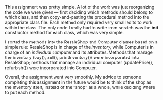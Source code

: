 This assignment was pretty simple. A lot of the work was just reorganizing the code we were given — first deciding which methods should belong to which class, and then copy-and-pasting the procedural method into the appropriate class file. Each method only required very small edits to work within the class. The only code I really had to write from scratch was the __init__ constructor method for each class, which was very simple.

I sorted the methods into the ResaleShop and Computer classes based on a simple rule: ResaleShop is in charge of the *inventory,* while Computer is in charge of an *individual computer* and its attributes. Methods that manage the inventory (buy(), sell(), printInventory()) were incorporated into ResaleShop; methods that manage an individual computer (updatePrice(), refurbish()) were incorporated into Computer.

Overall, the assignment went very smoothly. My advice to someone completing this assignment in the future would be to think of the shop as the inventory itself, instead of the "shop" as a whole, while deciding where to put each method.